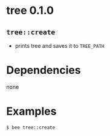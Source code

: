 tree 0.1.0
==========

`tree::create`
--------------
- prints tree and saves it to `TREE_PATH`


Dependencies
============
none


Examples
========
```
$ bee tree::create
```
